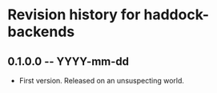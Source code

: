 # Revision history for haddock-backends

## 0.1.0.0 -- YYYY-mm-dd

* First version. Released on an unsuspecting world.
